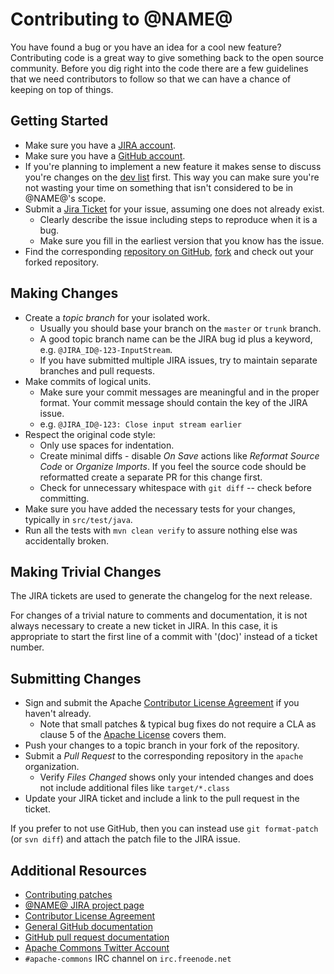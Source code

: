 <!---
 Licensed to the Apache Software Foundation (ASF) under one or more
 contributor license agreements.  See the NOTICE file distributed with
 this work for additional information regarding copyright ownership.
 The ASF licenses this file to You under the Apache License, Version 2.0
 (the "License"); you may not use this file except in compliance with
 the License.  You may obtain a copy of the License at

      http://www.apache.org/licenses/LICENSE-2.0

 Unless required by applicable law or agreed to in writing, software
 distributed under the License is distributed on an "AS IS" BASIS,
 WITHOUT WARRANTIES OR CONDITIONS OF ANY KIND, either express or implied.
 See the License for the specific language governing permissions and
 limitations under the License.
-->
<!---
 +======================================================================+
 |****                                                              ****|
 |****      THIS FILE IS GENERATED BY THE COMMONS BUILD PLUGIN      ****|
 |****                    DO NOT EDIT DIRECTLY                      ****|
 |****                                                              ****|
 +======================================================================+
 | TEMPLATE FILE: contributing-md-template.md                           |
 | commons-build-plugin/trunk/src/main/resources/commons-xdoc-templates |
 +======================================================================+
 |                                                                      |
 | 1) Re-generate using: mvn commons:contributing-md                    |
 |                                                                      |
 | 2) Set the following properties in the component's pom:              |
 |    - commons.jira.id  (required, alphabetic, upper case)             |
 |                                                                      |
 | 3) Example Properties                                                |
 |                                                                      |
 |  <properties>                                                        |
 |    <commons.jira.id>MATH</commons.jira.id>                           |
 |  </properties>                                                       |
 |                                                                      |
 +======================================================================+
--->
Contributing to @NAME@
======================

You have found a bug or you have an idea for a cool new feature? Contributing code is a great way to give something back to
the open source community. Before you dig right into the code there are a few guidelines that we need contributors to
follow so that we can have a chance of keeping on top of things.

Getting Started
---------------

+ Make sure you have a [JIRA account](https://issues.apache.org/jira/).
+ Make sure you have a [GitHub account](https://github.com/signup/free).
+ If you're planning to implement a new feature it makes sense to discuss you're changes on the [dev list](https://commons.apache.org/mail-lists.html) first. This way you can make sure you're not wasting your time on something that isn't considered to be in @NAME@'s scope.
+ Submit a [Jira Ticket][jira] for your issue, assuming one does not already exist.
  + Clearly describe the issue including steps to reproduce when it is a bug.
  + Make sure you fill in the earliest version that you know has the issue.
+ Find the corresponding [repository on GitHub](https://github.com/apache/?query=commons-),
[fork](https://help.github.com/articles/fork-a-repo/) and check out your forked repository.

Making Changes
--------------

+ Create a _topic branch_ for your isolated work.
  * Usually you should base your branch on the `master` or `trunk` branch.
  * A good topic branch name can be the JIRA bug id plus a keyword, e.g. `@JIRA_ID@-123-InputStream`.
  * If you have submitted multiple JIRA issues, try to maintain separate branches and pull requests.
+ Make commits of logical units.
  * Make sure your commit messages are meaningful and in the proper format. Your commit message should contain the key of the JIRA issue.
  * e.g. `@JIRA_ID@-123: Close input stream earlier`
+ Respect the original code style:
  + Only use spaces for indentation.
  + Create minimal diffs - disable _On Save_ actions like _Reformat Source Code_ or _Organize Imports_. If you feel the source code should be reformatted create a separate PR for this change first.
  + Check for unnecessary whitespace with `git diff` -- check before committing.
+ Make sure you have added the necessary tests for your changes, typically in `src/test/java`.
+ Run all the tests with `mvn clean verify` to assure nothing else was accidentally broken.

Making Trivial Changes
----------------------

The JIRA tickets are used to generate the changelog for the next release.

For changes of a trivial nature to comments and documentation, it is not always necessary to create a new ticket in JIRA.
In this case, it is appropriate to start the first line of a commit with '(doc)' instead of a ticket number.


Submitting Changes
------------------

+ Sign and submit the Apache [Contributor License Agreement][cla] if you haven't already.
  * Note that small patches & typical bug fixes do not require a CLA as
    clause 5 of the [Apache License](https://www.apache.org/licenses/LICENSE-2.0.html#contributions)
    covers them.
+ Push your changes to a topic branch in your fork of the repository.
+ Submit a _Pull Request_ to the corresponding repository in the `apache` organization.
  * Verify _Files Changed_ shows only your intended changes and does not
  include additional files like `target/*.class`
+ Update your JIRA ticket and include a link to the pull request in the ticket.

If you prefer to not use GitHub, then you can instead use
`git format-patch` (or `svn diff`) and attach the patch file to the JIRA issue.


Additional Resources
--------------------

+ [Contributing patches](https://commons.apache.org/patches.html)
+ [@NAME@ JIRA project page][jira]
+ [Contributor License Agreement][cla]
+ [General GitHub documentation](https://help.github.com/)
+ [GitHub pull request documentation](https://help.github.com/send-pull-requests/)
+ [Apache Commons Twitter Account](https://twitter.com/ApacheCommons)
+ `#apache-commons` IRC channel on `irc.freenode.net`

[cla]:https://www.apache.org/licenses/#clas
[jira]:https://issues.apache.org/jira/browse/@JIRA_ID@

